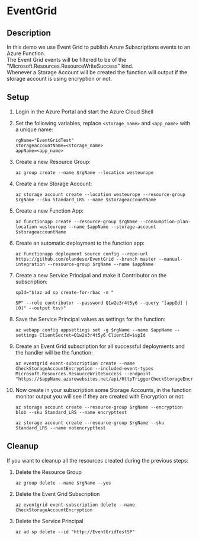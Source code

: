 # EventGrid

## Description 
In this demo we use Event Grid to publish Azure Subscriptions events to an Azure Function.
</BR>
The Event Grid events will be filtered to be of the "Microsoft.Resources.ResourceWriteSuccess" kind. 
</BR>
Whenever a Storage Account will be created the function will output if the storage account is using encryption or not. 

## Setup

1. Login in the Azure Portal and start the Azure Cloud Shell  

2. Set the following variables, replace `<storage_name>` and `<app_name>` with a unique name:

    ```azurecli-interactive
    rgName="EventGridTest"
    storageaccountName=<storage_name>
    appName=<app_name>
    ```

3. Create a new Resource Group:

    ```azurecli-interactive
    az group create --name $rgName --location westeurope
    ```
4. Create a new Storage Account:

    ```azurecli-interactive
    az storage account create --location westeurope --resource-group $rgName --sku Standard_LRS --name $storageaccountName
    ```

5. Create a new Function App:

    ```azurecli-interactive
    az functionapp create --resource-group $rgName --consumption-plan-location westeurope --name $appName --storage-account $storageaccountName
    ```

6. Create an automatic deployment to the function app:

    ```azurecli-interactive
    az functionapp deployment source config --repo-url https://github.com/olandese/EventGrid --branch master --manual-integration --resource-group $rgName --name $appName 
    ```

7. Create a new Service Principal and make it Contributor on the subscription:

    ```azurecli-interactive
    spId="$(az ad sp create-for-rbac -n "
    
    SP" --role contributor --password Q1w2e3r4t5y6 --query "[appId] | [0]" --output tsv)"
    ```
8. Save the Service Principal values as settings for the function:

    ```azurecli-interactive
    az webapp config appsettings set -g $rgName --name $appName --settings ClientSecret=Q1w2e3r4t5y6 ClientId=$spId 
    ```
9. Create an Event Grid subscription for all successful deployments and the handler will be the function:

    ```azurecli-interactive
    az eventgrid event-subscription create --name CheckStorageAccountEncryption --included-event-types Microsoft.Resources.ResourceWriteSuccess --endpoint "https://$appName.azurewebsites.net/api/HttpTriggerCheckStorageEncryption"
    ``` 

10. Now create in your subscription some Storage Accounts, in the function monitor output you will see if they are created with Encryption or not:

    ```azurecli-interactive
    az storage account create --resource-group $rgName --encryption blob --sku Standard_LRS --name encrypttest

    az storage account create --resource-group $rgName --sku Standard_LRS --name notencrypttest    
    ``` 
## Cleanup 

If you want to cleanup all the resources created during the previous steps:

1. Delete the Resource Group

    ```azurecli-interactive
    az group delete --name $rgName --yes
    ``` 

2. Delete the Event Grid Subscription

    ```azurecli-interactive
    az eventgrid event-subscription delete --name CheckStorageAccountEncryption
    ``` 

3. Delete the Service Principal

    ```azurecli-interactive
    az ad sp delete --id "http://EventGridTestSP"
    ``` 
